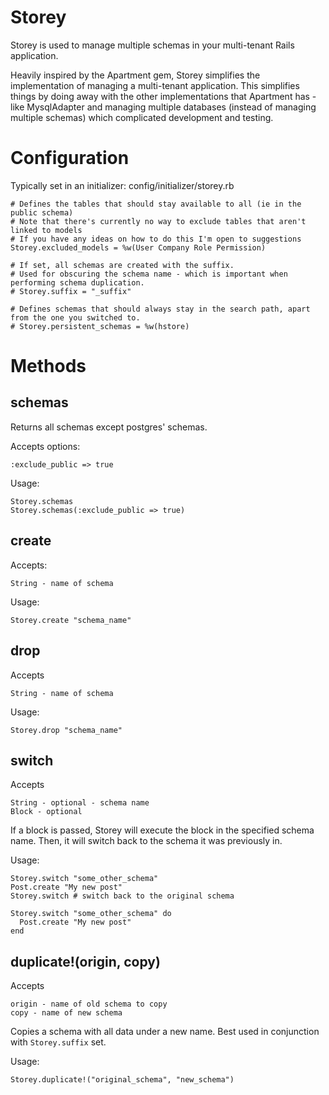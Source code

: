 # Storey

Storey is used to manage multiple schemas in your multi-tenant Rails application.

Heavily inspired by the Apartment gem, Storey simplifies the implementation of managing a multi-tenant application. This simplifies things by doing away with the other implementations that Apartment has - like MysqlAdapter and managing multiple databases (instead of managing multiple schemas) which complicated development and testing.

# Configuration

Typically set in an initializer: config/initializer/storey.rb

    # Defines the tables that should stay available to all (ie in the public schema)
    # Note that there's currently no way to exclude tables that aren't linked to models
    # If you have any ideas on how to do this I'm open to suggestions
    Storey.excluded_models = %w(User Company Role Permission)

    # If set, all schemas are created with the suffix.
    # Used for obscuring the schema name - which is important when performing schema duplication.
    # Storey.suffix = "_suffix"

    # Defines schemas that should always stay in the search path, apart from the one you switched to.
    # Storey.persistent_schemas = %w(hstore)

# Methods

## schemas

Returns all schemas except postgres' schemas.

Accepts options:

    :exclude_public => true

Usage:

    Storey.schemas
    Storey.schemas(:exclude_public => true)

## create

Accepts:

    String - name of schema

Usage:

    Storey.create "schema_name"

## drop

Accepts

    String - name of schema

Usage:

    Storey.drop "schema_name"

## switch

Accepts

    String - optional - schema name
    Block - optional

If a block is passed, Storey will execute the block in the specified schema name. Then, it will switch back to the schema it was previously in.

Usage:

    Storey.switch "some_other_schema"
    Post.create "My new post"
    Storey.switch # switch back to the original schema

    Storey.switch "some_other_schema" do
      Post.create "My new post"
    end

## duplicate!(origin, copy)

Accepts

    origin - name of old schema to copy
    copy - name of new schema

Copies a schema with all data under a new name. Best used in conjunction with `Storey.suffix` set.

Usage:

    Storey.duplicate!("original_schema", "new_schema")
